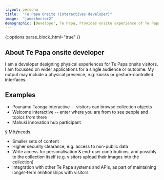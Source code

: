 ```yaml
---
layout: persona
title:  "Te Papa Onsite (interactives developer)"
image:  "jameshector2"
demographic: [Developer, Te Papa, Provides onsite experience of Te Papa collections, Real-time access]
---
```


{::options parse_block_html="true" /}
<div class="col">

## About Te Papa onsite developer

I am a developer designing physical experiences for Te Papa onsite visitors.  
I am focussed on wider applications for a single audience or outcome. 
My output may include a physical presence, e.g. kiosks or gesture-controlled interfaces.

</div>
<div class="col">

## Examples

* Pounamu Taonga interactive -- visitors can browse collection objects
* Welcome interactive -- enter where you are from to see people and topics from there
* Mahuki innovation hub participant

</div>
<div class="col">

ÿ  Mᾰɇneeds

* Smaller sets of content
* Higher security clearance, e.g. access to non-public data
* Write access for personalisation & end-user contributions, and possibly to the collection itself (e.g. visitors upload their images into the collection)
* Integration with other Te Papa systems and APIs, as part of maintaining longer-term relationships with visitors

</div>

